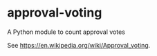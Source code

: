 # approval-voting
A Python module to count approval votes

See https://en.wikipedia.org/wiki/Approval_voting.
